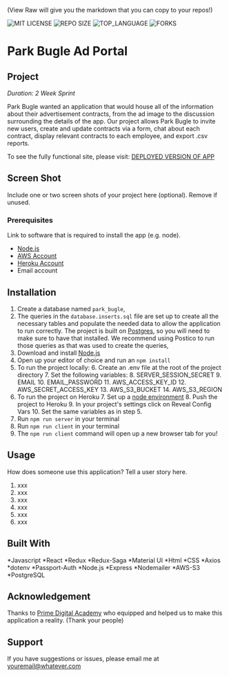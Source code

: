 
(View Raw will give you the markdown that you can copy to your repos!)


![MIT LICENSE](https://img.shields.io/github/license/scottbromander/the_marketplace.svg?style=flat-square)
![REPO SIZE](https://img.shields.io/github/repo-size/scottbromander/the_marketplace.svg?style=flat-square)
![TOP_LANGUAGE](https://img.shields.io/github/languages/top/scottbromander/the_marketplace.svg?style=flat-square)
![FORKS](https://img.shields.io/github/forks/scottbromander/the_marketplace.svg?style=social)

# Park Bugle Ad Portal

## Project

_Duration: 2 Week Sprint_

Park Bugle wanted an application that would house all of the information about their advertisement contracts, from the ad image to the discussion surrounding the details of the app. Our project allows Park Bugle to invite new users, create and update contracts via a form, chat about each contract, display relevant contracts to each employee, and export .csv reports. 

To see the fully functional site, please visit: [DEPLOYED VERSION OF APP](www.heroku.com)

## Screen Shot

Include one or two screen shots of your project here (optional). Remove if unused.

### Prerequisites

Link to software that is required to install the app (e.g. node).

- [Node.js](https://nodejs.org/en/)
- [AWS Account](https://aws.amazon.com/)
- [Heroku Account](https://signup.heroku.com/)
- Email account

## Installation
1. Create a database named `park_bugle`,
2. The queries in the `database.inserts.sql` file are set up to create all the necessary tables and populate the needed data to allow the application to run correctly. The project is built on [Postgres](https://www.postgresql.org/download/), so you will need to make sure to have that installed. We recommend using Postico to run those queries as that was used to create the queries, 
3. Download and install [Node.js](https://nodejs.org/en/download/)
4. Open up your editor of choice and run an `npm install`
5. To run the project locally:
	6. Create an .env file at the root of the project directory
	7.  Set the following variables:
		8. SERVER_SESSION_SECRET
		9. EMAIL
		10. EMAIL_PASSWORD
		11. AWS_ACCESS_KEY_ID
		12. AWS_SECRET_ACCESS_KEY
		13. AWS_S3_BUCKET
		14. AWS_S3_REGION 
6. To run the project on Heroku
	7. Set up a [node environment](https://devcenter.heroku.com/articles/deploying-nodejs)
	8. Push the project to Heroku
	9. In your project's settings click on Reveal Config Vars
	10. Set the same variables as in step 5. 
7. Run `npm run server` in your terminal
8. Run `npm run client` in your terminal
9. The `npm run client` command will open up a new browser tab for you!

## Usage
How does someone use this application? Tell a user story here.

1. xxx
2. xxx
3. xxx
4. xxx
5. xxx
6. xxx


## Built With

*Javascript
*React
*Redux
*Redux-Saga
*Material UI
*Html
*CSS
*Axios
*dotenv
*Passport-Auth
*Node.js
*Express
*Nodemailer
*AWS-S3
*PostgreSQL

## Acknowledgement
Thanks to [Prime Digital Academy](www.primeacademy.io) who equipped and helped us to make this application a reality. (Thank your people)

## Support
If you have suggestions or issues, please email me at [youremail@whatever.com](www.google.com)
